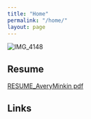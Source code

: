 ```yaml
---
title: "Home"
permalink: "/home/"
layout: page
---
```


![IMG_4148](https://user-images.githubusercontent.com/116295445/213271574-0853addf-1f31-48bc-a4f5-aced9f3567f1.jpg)

## Resume

[RESUME_AveryMinkin pdf](RESUME_AveryMinkin.pdf)

## Links

